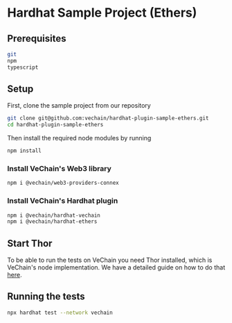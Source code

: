 # Hardhat Sample Project (Ethers)

## Prerequisites

```bash
git
npm
typescript
```

## Setup

First, clone the sample project from our repository

```bash
git clone git@github.com:vechain/hardhat-plugin-sample-ethers.git
cd hardhat-plugin-sample-ethers
```

Then install the required node modules by running

```bash
npm install
```

### Install VeChain's Web3 library

```bash
npm i @vechain/web3-providers-connex
```

### Install VeChain's Hardhat plugin

```bash
npm i @vechain/hardhat-vechain
npm i @vechain/hardhat-ethers
```

## Start Thor

To be able to run the tests on VeChain you need Thor installed, which is VeChain's node implementation. We have a detailed guide on how to do that [here](https://app.gitbook.com/).

## Running the tests

```bash
npx hardhat test --network vechain
```
